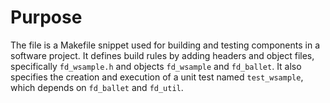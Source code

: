 # Purpose
The file is a Makefile snippet used for building and testing components in a software project. It defines build rules by adding headers and object files, specifically `fd_wsample.h` and objects `fd_wsample` and `fd_ballet`. It also specifies the creation and execution of a unit test named `test_wsample`, which depends on `fd_ballet` and `fd_util`.

